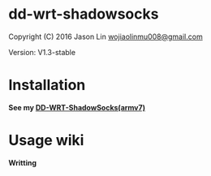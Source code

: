 # dd-wrt-shadowsocks

Copyright (C) 2016 Jason Lin <wojiaolinmu008@gmail.com>

Version: V1.3-stable

# Installation

**See my [DD-WRT-ShadowSocks(armv7)](http://www.router008.com/2016/05/09/DD-WRT-ShadowSocks/)**

# Usage wiki

**Writting**
